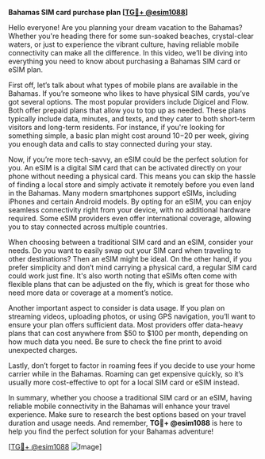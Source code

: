 **Bahamas SIM card purchase plan [[TG💪+ @esim1088](https://t.me/s/esim1088)]**

Hello everyone! Are you planning your dream vacation to the Bahamas? Whether you're heading there for some sun-soaked beaches, crystal-clear waters, or just to experience the vibrant culture, having reliable mobile connectivity can make all the difference. In this video, we’ll be diving into everything you need to know about purchasing a Bahamas SIM card or eSIM plan.

First off, let’s talk about what types of mobile plans are available in the Bahamas. If you’re someone who likes to have physical SIM cards, you’ve got several options. The most popular providers include Digicel and Flow. Both offer prepaid plans that allow you to top up as needed. These plans typically include data, minutes, and texts, and they cater to both short-term visitors and long-term residents. For instance, if you're looking for something simple, a basic plan might cost around $10-$20 per week, giving you enough data and calls to stay connected during your stay.

Now, if you’re more tech-savvy, an eSIM could be the perfect solution for you. An eSIM is a digital SIM card that can be activated directly on your phone without needing a physical card. This means you can skip the hassle of finding a local store and simply activate it remotely before you even land in the Bahamas. Many modern smartphones support eSIMs, including iPhones and certain Android models. By opting for an eSIM, you can enjoy seamless connectivity right from your device, with no additional hardware required. Some eSIM providers even offer international coverage, allowing you to stay connected across multiple countries.

When choosing between a traditional SIM card and an eSIM, consider your needs. Do you want to easily swap out your SIM card when traveling to other destinations? Then an eSIM might be ideal. On the other hand, if you prefer simplicity and don’t mind carrying a physical card, a regular SIM card could work just fine. It's also worth noting that eSIMs often come with flexible plans that can be adjusted on the fly, which is great for those who need more data or coverage at a moment’s notice.

Another important aspect to consider is data usage. If you plan on streaming videos, uploading photos, or using GPS navigation, you’ll want to ensure your plan offers sufficient data. Most providers offer data-heavy plans that can cost anywhere from $50 to $100 per month, depending on how much data you need. Be sure to check the fine print to avoid unexpected charges.

Lastly, don’t forget to factor in roaming fees if you decide to use your home carrier while in the Bahamas. Roaming can get expensive quickly, so it’s usually more cost-effective to opt for a local SIM card or eSIM instead.

In summary, whether you choose a traditional SIM card or an eSIM, having reliable mobile connectivity in the Bahamas will enhance your travel experience. Make sure to research the best options based on your travel duration and usage needs. And remember, **TG💪+ @esim1088** is here to help you find the perfect solution for your Bahamas adventure!

[[TG💪+ @esim1088](https://t.me/s/esim1088) ![Image](https://i.postimg.cc/Y0z9fWf4/image.png)]